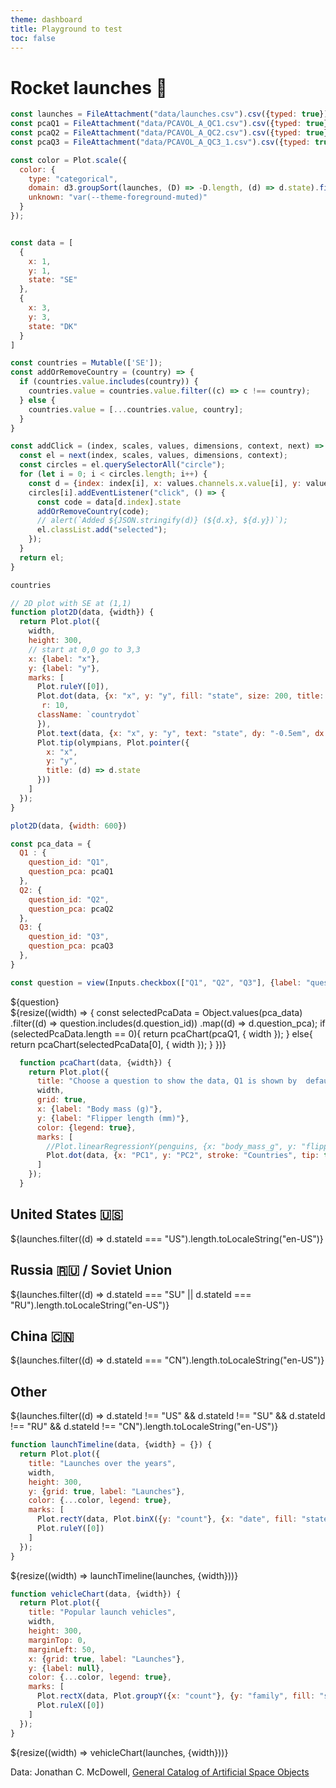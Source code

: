 ```yaml
---
theme: dashboard
title: Playground to test
toc: false
---
```



<style type="text/css">


.countrydot {
  cursor: pointer;
}

</style>


# Rocket launches 🚀


<!-- Load and transform the data -->

```js
const launches = FileAttachment("data/launches.csv").csv({typed: true});
const pcaQ1 = FileAttachment("data/PCAVOL_A_QC1.csv").csv({typed: true});
const pcaQ2 = FileAttachment("data/PCAVOL_A_QC2.csv").csv({typed: true});
const pcaQ3 = FileAttachment("data/PCAVOL_A_QC3_1.csv").csv({typed: true});
```

<!-- A shared color scale for consistency, sorted by the number of launches -->

```js
const color = Plot.scale({
  color: {
    type: "categorical",
    domain: d3.groupSort(launches, (D) => -D.length, (d) => d.state).filter((d) => d !== "Other"),
    unknown: "var(--theme-foreground-muted)"
  }
});
```

```js

const data = [
  {
    x: 1,
    y: 1,
    state: "SE"
  },
  {
    x: 3,
    y: 3,
    state: "DK"
  }
]

const countries = Mutable(['SE']);
const addOrRemoveCountry = (country) => {
  if (countries.value.includes(country)) {
    countries.value = countries.value.filter((c) => c !== country);
  } else {
    countries.value = [...countries.value, country];
  }
}
```

```js
const addClick = (index, scales, values, dimensions, context, next) => {
  const el = next(index, scales, values, dimensions, context);
  const circles = el.querySelectorAll("circle");
  for (let i = 0; i < circles.length; i++) {
    const d = {index: index[i], x: values.channels.x.value[i], y: values.channels.y.value[i]};
    circles[i].addEventListener("click", () => {
      const code = data[d.index].state
      addOrRemoveCountry(code);
      // alert(`Added ${JSON.stringify(d)} (${d.x}, ${d.y})`);
      el.classList.add("selected");
    });
  }
  return el;
}
```

```js
countries
```

```js
// 2D plot with SE at (1,1)
function plot2D(data, {width}) {
  return Plot.plot({
    width,
    height: 300,
    // start at 0,0 go to 3,3
    x: {label: "x"},
    y: {label: "y"},
    marks: [
      Plot.ruleY([0]),
      Plot.dot(data, {x: "x", y: "y", fill: "state", size: 200, title: "state", render: addClick,
       r: 10, 
      className: `countrydot`
      }),
      Plot.text(data, {x: "x", y: "y", text: "state", dy: "-0.5em", dx: "-0.5em", color: "white", font: "bold 10px sans-serif", pointerEvents: "none"}),
      Plot.tip(olympians, Plot.pointer({
        x: "x",
        y: "y",
        title: (d) => d.state
      }))
    ]
  });
}
```

```js
plot2D(data, {width: 600})

```

```js
const pca_data = {
  Q1 : { 
    question_id: "Q1",
    question_pca: pcaQ1
  },
  Q2: { 
    question_id: "Q2",
    question_pca: pcaQ2
  },
  Q3: { 
    question_id: "Q3",
    question_pca: pcaQ3
  },
}

const question = view(Inputs.checkbox(["Q1", "Q2", "Q3"], {label: "question"}));

```

<div class="grid grid-cols-2">   
  <div class="card">
  ${question}
  </div>
  <div class="card">    
  ${resize((width) => {      
      const selectedPcaData = Object.values(pca_data)
        .filter((d) => question.includes(d.question_id))
        .map((d) => d.question_pca);
      if (selectedPcaData.length == 0){
        return pcaChart(pcaQ1, { width });
      }
      else{
      return pcaChart(selectedPcaData[0], { width });
      }
    })}
  </div>
</div>


```js
  function pcaChart(data, {width}) {
    return Plot.plot({
      title: "Choose a question to show the data, Q1 is shown by  default.",
      width,
      grid: true,
      x: {label: "Body mass (g)"},
      y: {label: "Flipper length (mm)"},
      color: {legend: true},
      marks: [
        //Plot.linearRegressionY(penguins, {x: "body_mass_g", y: "flipper_length_mm", stroke: "species"}),
        Plot.dot(data, {x: "PC1", y: "PC2", stroke: "Countries", tip: true})
      ]
    });
  }
```
<!-- Cards with big numbers -->

<div class="grid grid-cols-4">
  <div class="card">
    <h2>United States 🇺🇸</h2>
    <span class="big">${launches.filter((d) => d.stateId === "US").length.toLocaleString("en-US")}</span>
  </div>
  <div class="card">
    <h2>Russia 🇷🇺 <span class="muted">/ Soviet Union</span></h2>
    <span class="big">${launches.filter((d) => d.stateId === "SU" || d.stateId === "RU").length.toLocaleString("en-US")}</span>
  </div>
  <div class="card">
    <h2>China 🇨🇳</h2>
    <span class="big">${launches.filter((d) => d.stateId === "CN").length.toLocaleString("en-US")}</span>
  </div>
  <div class="card">
    <h2>Other</h2>
    <span class="big">${launches.filter((d) => d.stateId !== "US" && d.stateId !== "SU" && d.stateId !== "RU" && d.stateId !== "CN").length.toLocaleString("en-US")}</span>
  </div>
</div>

<!-- Plot of launch history -->

```js
function launchTimeline(data, {width} = {}) {
  return Plot.plot({
    title: "Launches over the years",
    width,
    height: 300,
    y: {grid: true, label: "Launches"},
    color: {...color, legend: true},
    marks: [
      Plot.rectY(data, Plot.binX({y: "count"}, {x: "date", fill: "state", interval: "year", tip: true})),
      Plot.ruleY([0])
    ]
  });
}
```

<div class="grid grid-cols-1">
  <div class="card">
    ${resize((width) => launchTimeline(launches, {width}))}
  </div>
</div>

<!-- Plot of launch vehicles -->

```js
function vehicleChart(data, {width}) {
  return Plot.plot({
    title: "Popular launch vehicles",
    width,
    height: 300,
    marginTop: 0,
    marginLeft: 50,
    x: {grid: true, label: "Launches"},
    y: {label: null},
    color: {...color, legend: true},
    marks: [
      Plot.rectX(data, Plot.groupY({x: "count"}, {y: "family", fill: "state", tip: true, sort: {y: "-x"}})),
      Plot.ruleX([0])
    ]
  });
}
```

<div class="grid grid-cols-1">
  <div class="card">
    ${resize((width) => vehicleChart(launches, {width}))}
  </div>
</div>

Data: Jonathan C. McDowell, [General Catalog of Artificial Space Objects](https://planet4589.org/space/gcat)

